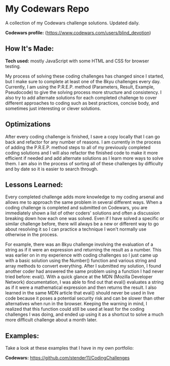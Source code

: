 # My Codewars Repo

A collection of my Codewars challenge solutions. Updated daily.

**Codewars profile:** (https://www.codewars.com/users/blind_devotion)

## How It's Made:

**Tech used:** mostly JavaScript with some HTML and CSS for browser testing.

My process of solving these coding challenges has changed since I started, but I make sure to complete at least one of the 8kyu challenges every day. Currently, I am using the P.R.E.P. method (Parameters, Result, Example, Pseudocode) to give the solving process more structure and consistency. I also try to add alternate solutions for each completed challenge to cover different approaches to coding such as best practices, concise body, and sometimes just interesting or clever solutions.

## Optimizations

After every coding challenge is finished, I save a copy locally that I can go back and refactor for any number of reasons. I am currently in the process of adding the P.R.E.P. method steps to all of my previously completed coding solutions and I will also refactor the finished code to make it more efficient if needed and add alternate solutions as I learn more ways to solve them. I am also in the process of sorting all of these challenges by difficulty and by date so it is easier to search through.

## Lessons Learned:

Every completed challenge adds more knowledge to my coding arsenal and allows me to approach the same problem in several different ways. When a coding challenge is completed and submitted on Codewars, you are immediately shown a list of other coders' solutions and often a discussion breaking down how each one was solved. Even if I have solved a specific or similar challenge before, there will always be a new or different way to go about resolving it so I can practice a technique I won't normally use otherwise in the process. 

For example, there was an 8kyu challenge involving the evaluation of a string as if it were an expression and returning the result as a number. This was earlier on in my experience with coding challenges so I just came up with a basic solution using the Number() function and various string and array methods to convert everything. After I submitted my solution, I found another coder had answered the same problem using a function I had never tried before: eval(). With a quick glance at the MDN (Mozilla Developer Network) documentation, I was able to find out that eval() evaluates a string as if it were a mathematical expression and then returns the result. I also learned in the same MDN article that eval() should never be used in live code because it poses a potential security risk and can be slower than other alternatives when run in the browser. Keeping the warning in mind, I realized that this function could still be used at least for the coding challenges I was doing, and ended up using it as a shortcut to solve a much more difficult challenge about a month later.

## Examples:

Take a look at these examples that I have in my own portfolio:

**Codewars:** https://github.com/stender11/CodingChallenges
